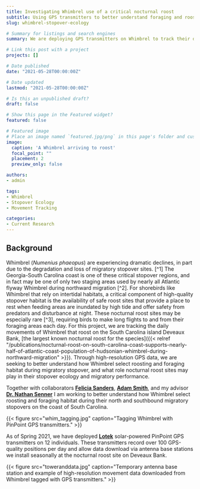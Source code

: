 ```yaml
---
title: Investigating Whimbrel use of a critical nocturnal roost
subtitle: Using GPS transmitters to better understand foraging and roosting habitat selection during migratory stopover
slug: whimbrel-stopover-ecology

# Summary for listings and search engines
summary: We are deploying GPS transmitters on Whimbrel to track their daily movements to and from a critical nocturnal roost and diurnal foraging areas, to better understand the role nocturnal roosts play in this species' stopover ecology.

# Link this post with a project
projects: []

# Date published
date: "2021-05-28T00:00:00Z"

# Date updated
lastmod: "2021-05-28T00:00:00Z"

# Is this an unpublished draft?
draft: false

# Show this page in the Featured widget?
featured: false

# Featured image
# Place an image named `featured.jpg/png` in this page's folder and customize its options here.
image:
  caption: 'A Whimbrel arriving to roost'
  focal_point: ""
  placement: 2
  preview_only: false

authors:
- admin

tags:
- Whimbrel
- Stopover Ecology
- Movement Tracking

categories:
- Current Research
---
```


## Background
Whimbrel (_Numenius phaeopus_) are experiencing dramatic declines, in part due to the degradation and loss of migratory stopover sites. [^1] The Georgia-South Carolina coast is one of these critical stopover regions, and in fact may be one of only two staging areas used by nearly all Atlantic flyway Whimbrel during northward migration [^2]. For shorebirds like Whimbrel that rely on intertidal habitats, a critical component of high-quality stopover habitat is the availability of safe roost sites that provide a place to rest when feeding areas are inundated by high tide and offer safety from predators and disturbance at night. These nocturnal roost sites may be especially rare [^3], requiring birds to make long flights to and from their foraging areas each day. For this project, we are tracking the daily movements of Whimbrel that roost on the South Carolina island Deveaux Bank, [the largest known nocturnal roost for the species]({{< relref "/publications/nocturnal-roost-on-south-carolina-coast-supports-nearly-half-of-atlantic-coast-population-of-hudsonian-whimbrel-during-northward-migration" >}}). Through high-resolution GPS data, we are seeking to better understand how Whimbrel select roosting and foraging habitat during migratory stopover, and what role  nocturnal roost sites may play in their stopover ecology and migratory performance. 




Together with collaborators [**Felicia Sanders**](https://www.dnr.sc.gov/news/2020/oct/oct29-shorebird.php#:~:text=Felicia%20Sanders%2C%20who%20serves%20as,of%20Fish%20and%20Wildlife%20Agencies.), [**Adam Smith**](https://adamdsmith.me/), and my advisor [**Dr. Nathan Senner**](http://www.sennerlab.com/research.html) I am working to better understand how Whimbrel select roosting and foraging habitat during their north and southbound migratory stopovers on the coast of South Carolina. 

{{< figure src="whim_tagging.jpg" caption="Tagging Whimbrel with PinPoint GPS transmitters." >}}

As of Spring 2021, we have deployed [**Lotek**](http://lotek.com/) solar-powered PinPoint GPS transmitters on 12 individuals. These transmitters record over 100 GPS-quality positions per day and allow data download via antenna base stations we install seasonally at the nocturnal roost site on Deveaux Bank. 

{{< figure src="toweranddata.jpg" caption="Temporary antenna base station and example of high-resolution movement data downloaded from Whimbrel tagged with GPS transmitters." >}}
